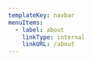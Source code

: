 ```yaml
---
templateKey: navbar
menuItems:
  - label: about
    linkType: internal
    linkURL: /about
---
```


